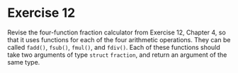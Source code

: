 # Exercise 12

Revise the four-function fraction calculator from Exercise 12, Chapter 4, so that it uses functions for each of the four arithmetic operations. They can be called `fadd()`, `fsub()`, `fmul()`, and `fdiv()`. Each of these functions should take two arguments of type `struct` `fraction`, and return an argument of the same type.
